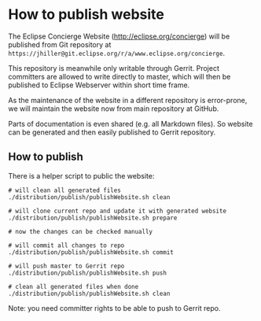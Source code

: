 # How to publish website

The Eclipse Concierge Website (http://eclipse.org/concierge) will be published from Git repository at `https://jhiller@git.eclipse.org/r/a/www.eclipse.org/concierge`.

This repository is meanwhile only writable through Gerrit. Project committers are allowed to write directly to master, which will then be published to Eclipse Webserver within short time frame.

As the maintenance of the website in a different repository is error-prone, we will maintain the website now from main repository at GitHub.

Parts of documentation is even shared (e.g. all Markdown files). So website can be generated and then easily published to Gerrit repository.

## How to publish

There is a helper script to public the website:

```
# will clean all generated files
./distribution/publish/publishWebsite.sh clean

# will clone current repo and update it with generated website
./distribution/publish/publishWebsite.sh prepare

# now the changes can be checked manually

# will commit all changes to repo 
./distribution/publish/publishWebsite.sh commit

# will push master to Gerrit repo
./distribution/publish/publishWebsite.sh push

# clean all generated files when done
./distribution/publish/publishWebsite.sh clean
```

Note: you need committer rights to be able to push to Gerrit repo.
